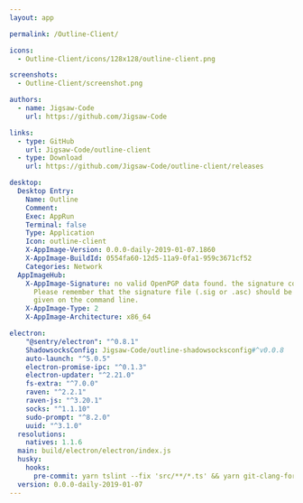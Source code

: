 ```yaml
---
layout: app

permalink: /Outline-Client/

icons:
  - Outline-Client/icons/128x128/outline-client.png

screenshots:
  - Outline-Client/screenshot.png

authors:
  - name: Jigsaw-Code
    url: https://github.com/Jigsaw-Code

links:
  - type: GitHub
    url: Jigsaw-Code/outline-client
  - type: Download
    url: https://github.com/Jigsaw-Code/outline-client/releases

desktop:
  Desktop Entry:
    Name: Outline
    Comment: 
    Exec: AppRun
    Terminal: false
    Type: Application
    Icon: outline-client
    X-AppImage-Version: 0.0.0-daily-2019-01-07.1860
    X-AppImage-BuildId: 0554fa60-12d5-11a9-0fa1-959c3671cf52
    Categories: Network
  AppImageHub:
    X-AppImage-Signature: no valid OpenPGP data found. the signature could not be verified.
      Please remember that the signature file (.sig or .asc) should be the first file
      given on the command line.
    X-AppImage-Type: 2
    X-AppImage-Architecture: x86_64

electron:
    "@sentry/electron": "^0.8.1"
    ShadowsocksConfig: Jigsaw-Code/outline-shadowsocksconfig#^v0.0.8
    auto-launch: "^5.0.5"
    electron-promise-ipc: "^0.1.3"
    electron-updater: "^2.21.0"
    fs-extra: "^7.0.0"
    raven: "^2.2.1"
    raven-js: "^3.20.1"
    socks: "^1.1.10"
    sudo-prompt: "^8.2.0"
    uuid: "^3.1.0"
  resolutions:
    natives: 1.1.6
  main: build/electron/electron/index.js
  husky:
    hooks:
      pre-commit: yarn tslint --fix 'src/**/*.ts' && yarn git-clang-format
  version: 0.0.0-daily-2019-01-07
---
```


